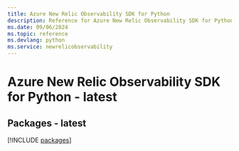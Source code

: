 ```yaml
---
title: Azure New Relic Observability SDK for Python
description: Reference for Azure New Relic Observability SDK for Python
ms.date: 09/06/2024
ms.topic: reference
ms.devlang: python
ms.service: newrelicobservability
---
```

# Azure New Relic Observability SDK for Python - latest
## Packages - latest
[!INCLUDE [packages](new-relic-observability-index.md)]